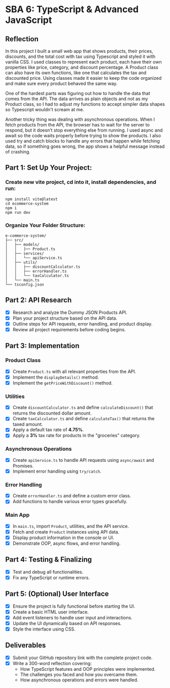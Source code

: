 # SBA 6: TypeScript & Advanced JavaScript

## Reflection

In this project I built a small web app that shows products, their prices, discounts, and the total cost with tax using Typescript and styled it with vanilla CSS. I used classes to represent each product, each have their own properties like price, category, and discount percentage. A Product class can also have its own functions, like one that calculates the tax and discounted price. Using classes made it easier to keep the code organized and make sure every product behaved the same way.

One of the hardest parts was figuring out how to handle the data that comes from the API. The data arrives as plain objects and not as my Product class, so I had to adjust my functions to accept simpler data shapes so Typescript wouldn't scream at me.

Another tricky thing was dealing with asynchronous operations. When I fetch products from the API, the browser has to wait for the server to respond, but it doesn’t stop everything else from running. I used async and await so the code waits properly before trying to show the products. I also used try and catch blocks to handle any errors that happen while fetching data, so if something goes wrong, the app shows a helpful message instead of crashing.

## Part 1: Set Up Your Project:

### Create new vite project, cd into it, install dependencies, and run:

```
npm install vite@latest
cd ecommerce-system
npm i
npm run dev
```

### Organize Your Folder Structure:

```
e-commerce-system/
├── src/
│   ├── models/
│   │   ├── Product.ts
│   ├── services/
│   │   └── apiService.ts
│   ├── utils/
│   │   ├── discountCalculator.ts
│   │   ├── errorHandler.ts
│   │   └── taxCalculator.ts
│   └── main.ts
└── tsconfig.json
```

## Part 2: API Research

- [x] Research and analyze the Dummy JSON Products API.
- [x] Plan your project structure based on the API data.
- [x] Outline steps for API requests, error handling, and product display.
- [x] Review all project requirements before coding begins.

## Part 3: Implementation

### Product Class

- [x] Create `Product.ts` with all relevant properties from the API.
- [x] Implement the `displayDetails()` method.
- [x] Implement the `getPriceWithDiscount()` method.

### Utilities

- [x] Create `discountCalculator.ts` and define `calculateDiscount()` that returns the discounted dollar amount.
- [x] Create `taxCalculator.ts` and define `calculateTax()` that returns the taxed amount.
- [x] Apply a default tax rate of **4.75%**.
- [x] Apply a **3%** tax rate for products in the "groceries" category.

### Asynchronous Operations

- [x] Create `apiService.ts` to handle API requests using `async/await` and Promises.
- [x] Implement error handling using `try/catch`.

### Error Handling

- [x] Create `errorHandler.ts` and define a custom error class.
- [x] Add functions to handle various error types gracefully.

### Main App

- [x] In `main.ts`, import `Product`, utilities, and the API service.
- [x] Fetch and create `Product` instances using API data.
- [x] Display product information in the console or UI.
- [x] Demonstrate OOP, async flows, and error handling.

## Part 4: Testing & Finalizing

- [x] Test and debug all functionalities.
- [x] Fix any TypeScript or runtime errors.

## Part 5: (Optional) User Interface

- [x] Ensure the project is fully functional before starting the UI.
- [x] Create a basic HTML user interface.
- [x] Add event listeners to handle user input and interactions.
- [x] Update the UI dynamically based on API responses.
- [x] Style the interface using CSS.

## Deliverables

- [x] Submit your GitHub repository link with the complete project code.
- [x] Write a 300-word reflection covering:
  - How TypeScript features and OOP principles were implemented.
  - The challenges you faced and how you overcame them.
  - How asynchronous operations and errors were handled.
